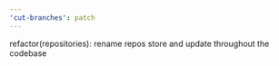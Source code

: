 ```yaml
---
'cut-branches': patch
---
```


refactor(repositories): rename repos store and update throughout the codebase
